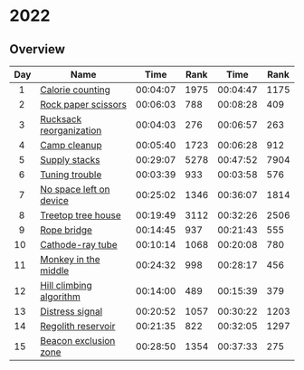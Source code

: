 # 2022

## Overview

| Day           | Name                                                            | Time     | Rank | Time     | Rank |
| ------------- | --------------------------------------------------------------- | -------- | ---- | -------- | ---- |
| &nbsp;&nbsp;1 | [Calorie counting](https://adventofcode.com/2022/day/1)         | 00:04:07 | 1975 | 00:04:47 | 1175 |
| &nbsp;&nbsp;2 | [Rock paper scissors](https://adventofcode.com/2022/day/2)      | 00:06:03 | 788  | 00:08:28 | 409  |
| &nbsp;&nbsp;3 | [Rucksack reorganization](https://adventofcode.com/2022/day/3)  | 00:04:03 | 276  | 00:06:57 | 263  |
| &nbsp;&nbsp;4 | [Camp cleanup](https://adventofcode.com/2022/day/4)             | 00:05:40 | 1723 | 00:06:28 | 912  |
| &nbsp;&nbsp;5 | [Supply stacks](https://adventofcode.com/2022/day/5)            | 00:29:07 | 5278 | 00:47:52 | 7904 |
| &nbsp;&nbsp;6 | [Tuning trouble](https://adventofcode.com/2022/day/6)           | 00:03:39 | 933  | 00:03:58 | 576  |
| &nbsp;&nbsp;7 | [No space left on device](https://adventofcode.com/2022/day/7)  | 00:25:02 | 1346 | 00:36:07 | 1814 |
| &nbsp;&nbsp;8 | [Treetop tree house](https://adventofcode.com/2022/day/8)       | 00:19:49 | 3112 | 00:32:26 | 2506 |
| &nbsp;&nbsp;9 | [Rope bridge](https://adventofcode.com/2022/day/9)              | 00:14:45 | 937  | 00:21:43 | 555  |
| 10            | [Cathode-ray tube](https://adventofcode.com/2022/day/10)        | 00:10:14 | 1068 | 00:20:08 | 780  |
| 11            | [Monkey in the middle](https://adventofcode.com/2022/day/11)    | 00:24:32 | 998  | 00:28:17 | 456  |
| 12            | [Hill climbing algorithm](https://adventofcode.com/2022/day/12) | 00:14:00 | 489  | 00:15:39 | 379  |
| 13            | [Distress signal](https://adventofcode.com/2022/day/13)         | 00:20:52 | 1057 | 00:30:22 | 1203 |
| 14            | [Regolith reservoir](https://adventofcode.com/2022/day/14)      | 00:21:35 | 822  | 00:32:05 | 1297 |
| 15            | [Beacon exclusion zone](https://adventofcode.com/2022/day/15)   | 00:28:50 | 1354 | 00:37:33 | 275  |
